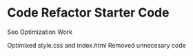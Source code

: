 # Code Refactor Starter Code
Seo Optimization Work

Optimixed style.css and index.html
Removed unnecesary code